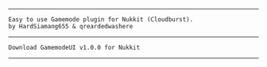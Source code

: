 
---

 `Easy to use Gamemode plugin for Nukkit (Cloudburst).`<br />
    `by HardSiamang655 & qreardedwashere`

---

`Download GamemodeUI v1.0.0 for Nukkit`<br />

---
